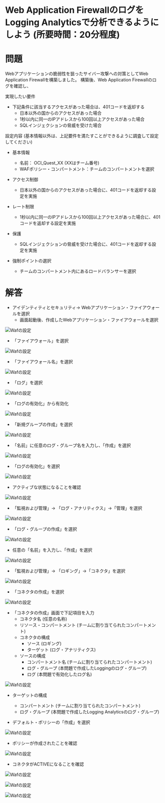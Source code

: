 # Web Application FirewallのログをLogging Analyticsで分析できるようにしよう (所要時間：20分程度)
# 問題
Webアプリケーションの脆弱性を狙ったサイバー攻撃への対策としてWeb Application Firewallを構築しました。
構築後、Web Application Firewallのログを確認し、


実現したい要件
- 下記条件に該当するアクセスがあった場合は、401コードを返却する
   - 日本以外の国からのアクセスがあった場合
   - 1秒以内に同一のIPアドレスから100回以上アクセスがあった場合
   - SQLインジェクションの脅威を受けた場合

設定内容 (基本情報以外は、上記要件を満たすことができるように調査して設定してください)
- 基本情報
  - 名前： OCI_Quest_XX (XXはチーム番号)
  - WAFポリシー・コンパートメント：チームのコンパートメントを選択

- アクセス制御
  - 日本以外の国からのアクセスがあった場合に、401コードを返却する設定を実施

- レート制限
  - 1秒以内に同一のIPアドレスから100回以上アクセスがあった場合に、401コードを返却する設定を実施

 - 保護
   - SQLインジェクションの脅威を受けた場合に、401コードを返却する設定を実施

 - 強制ポイントの選択
   - チームのコンパートメント内にあるロードバランサーを選択


# 解答
- アイデンティティとセキュリティ→ Webアプリケーション・ファイアウォールを選択
  - 画面起動後、作成したWebアプリケーション・ファイアウォールを選択
 
![Wafの設定](images/WAF/WAF_Log01.png "Wafの設定") 

- 「ファイアウォール」を選択

![Wafの設定](images/WAF/WAF_Log02.png "Wafの設定") 

- 「ファイアウォール名」を選択

![Wafの設定](images/WAF/WAF_Log03.png "Wafの設定") 

- 「ログ」を選択

![Wafの設定](images/WAF/WAF_Log04.png "Wafの設定")

- 「ログの有効化」から有効化

![Wafの設定](images/WAF/WAF_Log05.png "Wafの設定")

- 「新規グループの作成」を選択

![Wafの設定](images/WAF/WAF_Log06.png "Wafの設定")

- 「名前」に任意のログ・グループ名を入力し、「作成」を選択

![Wafの設定](images/WAF/WAF_Log07.png "Wafの設定")

- 「ログの有効化」を選択

![Wafの設定](images/WAF/WAF_Log08.png "Wafの設定")

- アクティブな状態になることを確認

![Wafの設定](images/WAF/WAF_Log09.png "Wafの設定")

- 「監視および管理」→ 「ログ・アナリティクス」→「管理」を選択

![Wafの設定](images/WAF/WAF_Log10.png "Wafの設定")

- 「ログ・グループの作成」を選択

![Wafの設定](images/WAF/WAF_Log11.png "Wafの設定")

- 任意の「名前」を入力し、「作成」を選択

![Wafの設定](images/WAF/WAF_Log12.png "Wafの設定")

- 「監視および管理」→ 「ロギング」→「コネクタ」を選択

![Wafの設定](images/WAF/WAF_Log13.png "Wafの設定")

- 「コネクタの作成」を選択

![Wafの設定](images/WAF/WAF_Log14.png "Wafの設定")

- 「コネクタの作成」画面で下記項目を入力
   - コネクタ名 (任意の名称)
   - リソース・コンパートメント (チームに割り当てられたコンパートメント)
   - コネクタの構成
     - ソース (ロギング)
     - ターゲット (ログ・アナリティクス)
   - ソースの構成
     - コンパートメント名 (チームに割り当てられたコンパートメント)
     - ログ・グループ (本問題で作成したLoggingのログ・グループ)
     - ログ (本問題で有効化したログ名)

![Wafの設定](images/WAF/WAF_Log15.png "Wafの設定")

 - ターゲットの構成
     - コンパートメント  (チームに割り当てられたコンパートメント)
     - ログ・グループ (本問題で作成したLogging Analyticsのログ・グループ)

- デフォルト・ポリシーの「作成」を選択

![Wafの設定](images/WAF/WAF_Log16.png "Wafの設定")

- ポリシーが作成されたことを確認

![Wafの設定](images/WAF/WAF_Log17.png "Wafの設定")

- コネクタがACTIVEになることを確認

![Wafの設定](images/WAF/WAF_Log18.png "Wafの設定")



![Wafの設定](images/WAF/WAF_Log19.png "Wafの設定")


![Wafの設定](images/WAF/WAF_Log20.png "Wafの設定")





